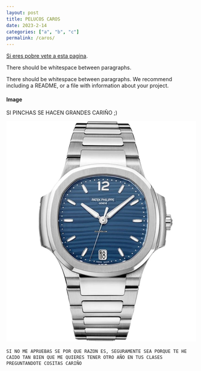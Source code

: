 ```yaml
---
layout: post
title: PELUCOS CAROS
date: 2023-2-14
categories: ["a", "b", "c"]
permalink: /caros/
---
```


[Si eres pobre vete a esta pagina](./another-page.html).

There should be whitespace between paragraphs.

There should be whitespace between paragraphs. We recommend including a README, or a file with information about your project.

#### Image

SI PINCHAS SE HACEN GRANDES CARIÑO ;)

![phillipe pateck nautilus](/assets/fotos/nautilus.png)


```
SI NO ME APRUEBAS SE POR QUE RAZON ES, SEGURAMENTE SEA PORQUE TE HE CAIDO TAN BIEN QUE ME QUIERES TENER OTRO AÑO EN TUS CLASES PREGUNTANDOTE COSITAS CARIÑO
```

